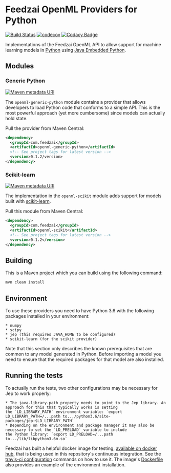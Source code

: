 # Feedzai OpenML Providers for Python
[![Build Status](https://travis-ci.com/feedzai/feedzai-openml-python.svg?branch=master)](https://travis-ci.com/feedzai/feedzai-openml-python)
[![codecov](https://codecov.io/gh/feedzai/feedzai-openml-python/branch/master/graph/badge.svg)](https://codecov.io/gh/feedzai/feedzai-openml-python)
[![Codacy Badge](https://api.codacy.com/project/badge/Grade/4cb28e8bf4104cffa20812e207514b9b?branch=master)](https://www.codacy.com/app/feedzai/feedzai-openml-python?utm_source=github.com&amp;utm_medium=referral&amp;utm_content=feedzai/feedzai-openml-python&amp;utm_campaign=Badge_Grade)

Implementations of the Feedzai OpenML API to allow support for machine
learning models in [Python](https://www.python.org/)
using [Java Embedded Python](https://github.com/ninia/jep). 

## Modules

### Generic Python
[![Maven metadata URI](https://img.shields.io/maven-metadata/v/http/central.maven.org/maven2/com/feedzai/openml-generic-python/maven-metadata.xml.svg)](https://mvnrepository.com/artifact/com.feedzai/openml-generic-python)

The `openml-generic-python` module contains a provider that allows
developers to load Python code that conforms to a simple API.
This is the most powerful approach (yet more cumbersome) since models
can actually hold state.

Pull the provider from Maven Central:
```xml
<dependency>
  <groupId>com.feedzai</groupId>
  <artifactId>openml-generic-python</artifactId>
  <!-- See project tags for latest version -->
  <version>0.1.2/version>
</dependency>
```

### Scikit-learn
[![Maven metadata URI](https://img.shields.io/maven-metadata/v/http/central.maven.org/maven2/com/feedzai/openml-scikit/maven-metadata.xml.svg)](https://mvnrepository.com/artifact/com.feedzai/openml-scikit)

The implementation in the `openml-scikit` module adds support for models built with
[scikit-learn](http://scikit-learn.org/stable/index.html).

Pull this module from Maven Central:
```xml
<dependency>
  <groupId>com.feedzai</groupId>
  <artifactId>openml-scikit</artifactId>
  <!-- See project tags for latest version -->
  <version>0.1.2</version>
</dependency>
```

## Building
This is a Maven project which you can build using the following command:
```bash
mvn clean install
```

## Environment

To use these providers you need to have Python 3.6 with the following packages installed in your environment:

    * numpy 
    * scipy
    * jep (this requires JAVA_HOME to be configured)
    * scikit-learn (for the scikit provider)
    
Note that this section only describes the known prerequisites that are common to any model generated in Python.
Before importing a model you need to ensure that the required packages for that model are also installed.

## Running the tests 

To actually run the tests, two other configurations may be necessary for Jep to work properly:

    * The java.library.path property needs to point to the Jep library. An approach for this that typically works is setting
    the `LD_LIBRARY_PATH` environment variable: `export LD_LIBRARY_PATH=/...path to.../python3.6/site-packages/jep:$LD_LIBRARY_PATH`
    * Depending on the environment and package manager it may also be necessary to set the `LD_PRELOAD` variable to include 
    the Python library: `export LD_PRELOAD=/...path to.../lib/libpython3.6m.so`


Feedzai has built a helpful docker image for testing, [available on docker hub](https://hub.docker.com/r/feedzai/oracle-jep-miniconda/),
that is being used in this repository's continuous integration. See the [travis-ci configuration](.travis.yml) commands
on how to use it.
The image's [Dockerfile](https://github.com/feedzai/oracle-jep-miniconda/blob/master/Dockerfile) also provides an example 
of the environment installation.
